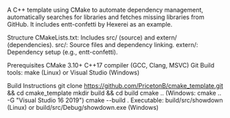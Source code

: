 

A C++ template using CMake to automate dependency management, automatically searches for libraries and fetches missing libraries from GitHub. It includes entt-confetti by Hexerei as an example.


Structure
    CMakeLists.txt: Includes src/ (source) and extern/ (dependencies).
    src/: Source files and dependency linking.
    extern/: Dependency setup (e.g., entt-confetti).

Prerequisites
    CMake 3.10+
    C++17 compiler (GCC, Clang, MSVC)
    Git
    Build tools: make (Linux) or Visual Studio (Windows)

Build Instructions
    git clone https://github.com/PricetonB/cmake_template.git && cd cmake_template 
    mkdir build && cd build
    cmake .. (Windows: cmake .. -G "Visual Studio 16 2019")
    cmake --build .
    Executable: build/src/showdown (Linux) or build/src/Debug/showdown.exe (Windows)


